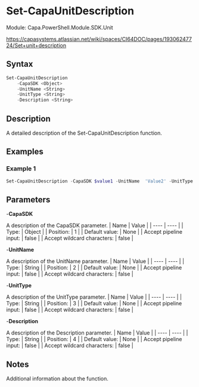 # Set-CapaUnitDescription
Module: Capa.PowerShell.Module.SDK.Unit

https://capasystems.atlassian.net/wiki/spaces/CI64DOC/pages/19306247724/Set+unit+description

## Syntax

```powershell
Set-CapaUnitDescription
	-CapaSDK <Object>
	-UnitName <String>
	-UnitType <String>
	-Description <String>
```

## Description

A detailed description of the Set-CapaUnitDescription function.

## Examples

### Example 1
```powershell
Set-CapaUnitDescription -CapaSDK $value1 -UnitName  'Value2' -UnitType Computer
```
    

## Parameters

-**CapaSDK**

A description of the CapaSDK parameter.
| Name | Value |
| ---- | ---- |
| Type: | Object |
| Position: | 1 | 
| Default value: | None | 
| Accept pipeline input: | false | 
| Accept wildcard characters: | false | 

-**UnitName**

A description of the UnitName  parameter.
| Name | Value |
| ---- | ---- |
| Type: | String |
| Position: | 2 | 
| Default value: | None | 
| Accept pipeline input: | false | 
| Accept wildcard characters: | false | 

-**UnitType**

A description of the UnitType parameter.
| Name | Value |
| ---- | ---- |
| Type: | String |
| Position: | 3 | 
| Default value: | None | 
| Accept pipeline input: | false | 
| Accept wildcard characters: | false | 

-**Description**

A description of the Description parameter.
| Name | Value |
| ---- | ---- |
| Type: | String |
| Position: | 4 | 
| Default value: | None | 
| Accept pipeline input: | false | 
| Accept wildcard characters: | false | 


## Notes

Additional information about the function.
